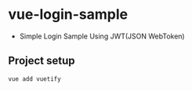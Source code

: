 # vue-login-sample
 - Simple Login Sample Using JWT(JSON WebToken)

## Project setup
```
vue add vuetify
```

